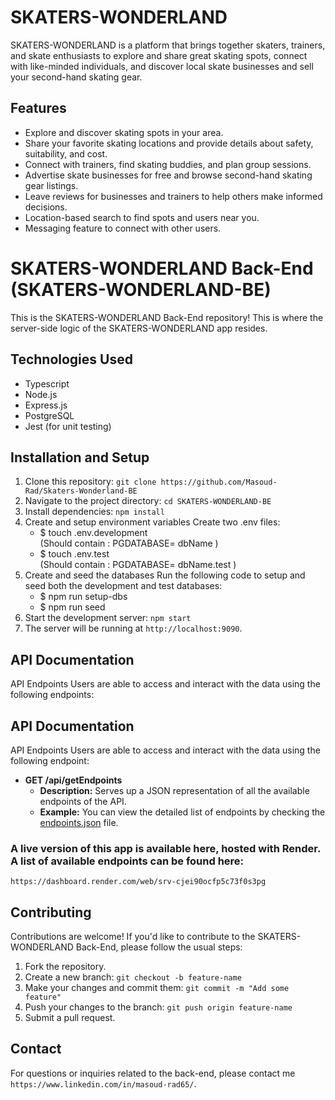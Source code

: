 # SKATERS-WONDERLAND


SKATERS-WONDERLAND is a platform that brings together skaters, trainers, and skate enthusiasts to explore and share great skating spots, connect with like-minded individuals, and discover local skate businesses and sell your second-hand skating gear.


## Features

- Explore and discover skating spots in your area.
- Share your favorite skating locations and provide details about safety, suitability, and cost.
- Connect with trainers, find skating buddies, and plan group sessions.
- Advertise skate businesses for free and browse second-hand skating gear listings.
- Leave reviews for businesses and trainers to help others make informed decisions.
- Location-based search to find spots and users near you.
- Messaging feature to connect with other users.



# SKATERS-WONDERLAND Back-End (SKATERS-WONDERLAND-BE)

This is the SKATERS-WONDERLAND Back-End repository! This is where the server-side logic of the SKATERS-WONDERLAND app resides.

## Technologies Used

- Typescript
- Node.js
- Express.js
- PostgreSQL
- Jest (for unit testing)

## Installation and Setup

1. Clone this repository: `git clone https://github.com/Masoud-Rad/Skaters-Wonderland-BE`
2. Navigate to the project directory: `cd SKATERS-WONDERLAND-BE`
3. Install dependencies: `npm install`
4. Create and setup environment variables Create two .env files:
    - $ touch .env.development  
    (Should contain : PGDATABASE= dbName )
    - $ touch .env.test  
    (Should contain : PGDATABASE= dbName.test )   
5. Create and seed the databases Run the following code to setup and seed both the development and test databases:
    - $ npm run setup-dbs 
    - $ npm run seed
6. Start the development server: `npm start`
7. The server will be running at `http://localhost:9090`.


## API Documentation

API Endpoints Users are able to access and interact with the data using the following endpoints:

## API Documentation

API Endpoints Users are able to access and interact with the data using the following endpoint:

- **GET /api/getEndpoints**
  - **Description:** Serves up a JSON representation of all the available endpoints of the API.
  - **Example:** You can view the detailed list of endpoints by checking the [endpoints.json](https://github.com/Masoud-Rad/Skaters-Wonderland-BE/blob/main/endpoints.json) file.




### A live version of this app is available here, hosted with Render. A list of available endpoints can be found here:
`https://dashboard.render.com/web/srv-cjei90ocfp5c73f0s3pg`


## Contributing

Contributions are welcome! If you'd like to contribute to the SKATERS-WONDERLAND Back-End, please follow the usual steps:

1. Fork the repository.
2. Create a new branch: `git checkout -b feature-name`
3. Make your changes and commit them: `git commit -m "Add some feature"`
4. Push your changes to the branch: `git push origin feature-name`
5. Submit a pull request.


## Contact

For questions or inquiries related to the back-end, please contact me `https://www.linkedin.com/in/masoud-rad65/`.
